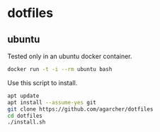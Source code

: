 # dotfiles

## ubuntu
Tested only in an ubuntu docker container.

```bash
docker run -t -i --rm ubuntu bash
```

Use this script to install.

```bash
apt update
apt install --assume-yes git
git clone https://github.com/agarcher/dotfiles
cd dotfiles
./install.sh
```
